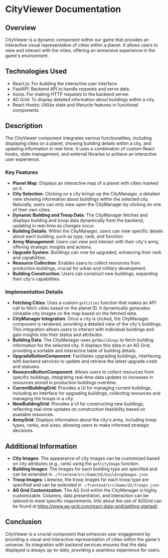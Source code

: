# CityViewer Documentation

## Overview
CityViewer is a dynamic component within our game that provides an interactive visual representation of cities within a planet. 
It allows users to view and interact with the cities, offering an immersive experience in the game's environment.

## Technologies Used
- React.js: For building the interactive user interface.
- FastAPI: Backend API to handle requests and serve data.
- Axios: For making HTTP requests to the backend server.
- AG Grid: To display detailed information about buildings within a city.
- React Hooks: Utilize state and lifecycle features in functional components.

## Description
The CityViewer component integrates various functionalities, including displaying cities on a planet, showing building details within a city, and updating information in real-time. 
It uses a combination of custom React hooks, state management, and external libraries to achieve an interactive user experience.

### Key Features
- **Planet Map**: Displays an interactive map of a planet with cities marked on it.
- **City Selection**: Clicking on a city brings up the CityManager, a detailed view showing information about buildings within the selected city. Naturally, users can only view open the CityManager by clicking on one of their own cities.
- **Dynamic Building and Troop Data**: The CityManager fetches and displays building and troop data dynamically from the backend, updating in real-time as changes occur.
- **Building Details**: Within the CityManager, users can view specific details about each building, such as type, rank, and function.
- **Army Management**: Users can view and interact with their city's army, offering strategic insights and actions.
- **Upgrade System**: Buildings can now be upgraded, enhancing their rank and capabilities.
- **Resource Collection**: Enables users to collect resources from production buildings, crucial for urban and military development.
- **Building Construction**: Users can construct new buildings, expanding their city's capabilities.

### Implementation Details
- **Fetching Cities**: Uses a custom `getCities` function that makes an API call to fetch cities based on the planet ID. It dynamically generates clickable city images on the map based on the fetched data.
- **CityManager Integration**: Once a city is clicked, the CityManager component is rendered, providing a detailed view of the city's buildings. This integration allows users to interact with individual buildings and gain insights into their status and attributes.
- **Building Data**: The CityManager uses `getBuildings` to fetch building information for the selected city. It displays this data in an AG Grid, providing a sortable and interactive table of building details.
- **UpgradeButtonComponent**: Facilitates upgrading buildings, interfacing with backend services to update and retrieve the latest upgrade costs and statuses.
- **ResourceButtonComponent**: Allows users to collect resources from specific buildings, integrating real-time data updates to increases in resources stored in production buildings overtime.
- **CurrentBuildingGrid**: Provides a UI for managing current buildings, including an interface for upgrading buildings, collecting resources and managing the troops in a city.
- **NewBuildingGrid**: Provides a UI for constructing new buildings, reflecting real-time updates on construction feasibility based on available resources.
- **ArmyGrid**: Displays information about the city's army, including troop types, ranks, and sizes, allowing users to make informed strategic decisions.

## Additional Information
- **City Images**: The appearance of city images can be customized based on city attributes (e.g., rank) using the `getCityImage` function.
- **Building Images**: The images for each building type are specified and can be extended in `./frontend/src/Game/UI/buildingImages.json`
- **Troop Images**: Likewise, the troop images for each troop type are specified and can be extended in `./frontend/src/Game/UI/troops.json`
- **AG Grid Customization**: The AG Grid within the CityManager is highly customizable. Columns, data presentation, and interaction can be tailored to meet specific requirements. Info about the use of AGGrid can be found at https://www.ag-grid.com/react-data-grid/getting-started/.

## Conclusion
CityViewer is a crucial component that enhances user engagement by providing a visual and interactive representation of cities within the game's universe. 
Its integration with backend services ensures that the data displayed is always up-to-date, providing a seamless experience for users.


